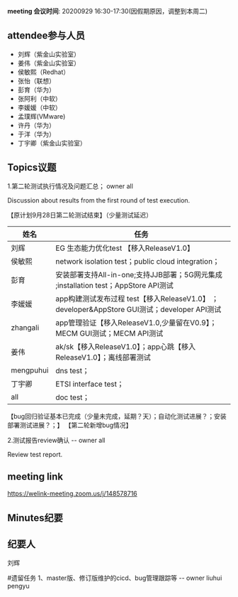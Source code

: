 **meeting 会议时间**: 20200929 16:30-17:30(因假期原因，调整到本周二)

## attendee参与人员
- 刘辉（紫金山实验室）
- 姜伟（紫金山实验室）
- 侯敏熙（Redhat）
- 张怡（联想）
- 彭育（华为）
- 张阿利（中软）
- 李媛媛（中软）
- 孟璞辉(VMware)
- 许丹（华为）
- 于洋（华为）
- 丁宇卿（紫金山实验室）

## Topics议题
1.第二轮测试执行情况及问题汇总； owner all

Discussion about results from the first round of test execution.

【原计划9月28日第二轮测试结束】（少量测试延迟）

|姓名|任务|  
|---|---|
|刘辉| EG 生态能力优化test 【移入ReleaseV1.0】 |
|侯敏熙   |network isolation test；public cloud integration；|
|彭育   | 安装部署支持All-in-one;支持JJB部署；5G网元集成 ;installation test；AppStore API测试|
|李媛媛|app构建测试发布过程 test【移入ReleaseV1.0】 ；developer&AppStore GUI测试；developer API测试|
|zhangali|app管理验证【移入ReleaseV1.0,少量留在V0.9】；MECM GUI测试；MECM API测试|
|姜伟|ak/sk【移入ReleaseV1.0】；app心跳【移入ReleaseV1.0】；离线部署测试 |
|mengpuhui|dns test；|
|丁宇卿|ETSI interface test；|
|all|doc test；|

【bug回归验证基本已完成（少量未完成，延期？天）；自动化测试进展？；安装部署测试进展？；】
【第二轮新增bug情况】

2.测试报告review确认 -- owner all

Review test report.



## meeting link
https://welink-meeting.zoom.us/j/148578716

## Minutes纪要
## 纪要人
刘辉

#遗留任务
1、master版、修订版维护的cicd、bug管理跟踪等 -- owner liuhui pengyu

